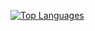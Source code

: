 [![Top Languages](https://github-readme-stats.vercel.app/api/top-langs/?username=vsabirov&theme=blueberry&layout=compact)](https://github.com/anuraghazra/github-readme-stats)
